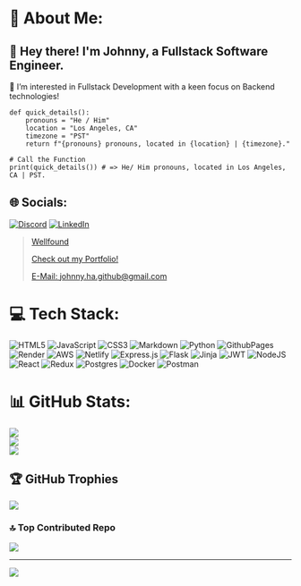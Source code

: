 # 💫 About Me:
## 👋 Hey there! I'm __Johnny__, a Fullstack Software Engineer.
👀 I’m interested in Fullstack Development with a keen focus on Backend technologies!

    def quick_details():
        pronouns = "He / Him"
        location = "Los Angeles, CA"
        timezone = "PST"
        return f"{pronouns} pronouns, located in {location} | {timezone}."

    # Call the Function
    print(quick_details()) # => He/ Him pronouns, located in Los Angeles, CA | PST.


## 🌐 Socials:
[![Discord](https://img.shields.io/badge/Discord-%237289DA.svg?logo=discord&logoColor=white)](https://discord.gg/473607020755288065) 
[![LinkedIn](https://img.shields.io/badge/LinkedIn-%230077B5.svg?logo=linkedin&logoColor=white)](https://linkedin.com/in/johnny-ha-7710b4303) 

> [Wellfound](https://wellfound.com/u/johnny-ha-1)
> 
> [Check out my Portfolio!](https://www.johnnyha.me)
> 
> [E-Mail: johnny.ha.github@gmail.com](mailto:johnny.ha.github@gmail.com)

# 💻 Tech Stack:
![HTML5](https://img.shields.io/badge/html5-%23E34F26.svg?style=for-the-badge&logo=html5&logoColor=white) ![JavaScript](https://img.shields.io/badge/javascript-%23323330.svg?style=for-the-badge&logo=javascript&logoColor=%23F7DF1E) ![CSS3](https://img.shields.io/badge/css3-%231572B6.svg?style=for-the-badge&logo=css3&logoColor=white) ![Markdown](https://img.shields.io/badge/markdown-%23000000.svg?style=for-the-badge&logo=markdown&logoColor=white) ![Python](https://img.shields.io/badge/python-3670A0?style=for-the-badge&logo=python&logoColor=ffdd54) ![GithubPages](https://img.shields.io/badge/github%20pages-121013?style=for-the-badge&logo=github&logoColor=white) ![Render](https://img.shields.io/badge/Render-%46E3B7.svg?style=for-the-badge&logo=render&logoColor=white) ![AWS](https://img.shields.io/badge/AWS-%23FF9900.svg?style=for-the-badge&logo=amazon-aws&logoColor=white) ![Netlify](https://img.shields.io/badge/netlify-%23000000.svg?style=for-the-badge&logo=netlify&logoColor=#00C7B7) ![Express.js](https://img.shields.io/badge/express.js-%23404d59.svg?style=for-the-badge&logo=express&logoColor=%2361DAFB) ![Flask](https://img.shields.io/badge/flask-%23000.svg?style=for-the-badge&logo=flask&logoColor=white) ![Jinja](https://img.shields.io/badge/jinja-white.svg?style=for-the-badge&logo=jinja&logoColor=black) ![JWT](https://img.shields.io/badge/JWT-black?style=for-the-badge&logo=JSON%20web%20tokens) ![NodeJS](https://img.shields.io/badge/node.js-6DA55F?style=for-the-badge&logo=node.js&logoColor=white) ![React](https://img.shields.io/badge/react-%2320232a.svg?style=for-the-badge&logo=react&logoColor=%2361DAFB) ![Redux](https://img.shields.io/badge/redux-%23593d88.svg?style=for-the-badge&logo=redux&logoColor=white) ![Postgres](https://img.shields.io/badge/postgres-%23316192.svg?style=for-the-badge&logo=postgresql&logoColor=white) ![Docker](https://img.shields.io/badge/docker-%230db7ed.svg?style=for-the-badge&logo=docker&logoColor=white) ![Postman](https://img.shields.io/badge/Postman-FF6C37?style=for-the-badge&logo=postman&logoColor=white)
# 📊 GitHub Stats:
![](https://github-readme-stats.vercel.app/api?username=JohnnyHa1017&theme=dark&hide_border=false&include_all_commits=false&count_private=false)<br/>
![](https://github-readme-streak-stats.herokuapp.com/?user=JohnnyHa1017&theme=dark&hide_border=false)<br/>
![](https://github-readme-stats.vercel.app/api/top-langs/?username=JohnnyHa1017&theme=dark&hide_border=false&include_all_commits=false&count_private=false&layout=compact)

## 🏆 GitHub Trophies
![](https://github-profile-trophy.vercel.app/?username=JohnnyHa1017&theme=radical&no-frame=true&no-bg=true&margin-w=4)

### 🔝 Top Contributed Repo
![](https://github-contributor-stats.vercel.app/api?username=JohnnyHa1017&limit=5&theme=dark&combine_all_yearly_contributions=true)

---
[![](https://visitcount.itsvg.in/api?id=JohnnyHa1017&icon=0&color=0)](https://visitcount.itsvg.in)

<!-- Proudly created with GPRM ( https://gprm.itsvg.in ) -->
